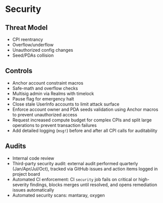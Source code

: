 # Security

## Threat Model
- CPI reentrancy
- Overflow/underflow
- Unauthorized config changes
- Seed/PDAs collision

## Controls
- Anchor account constraint macros
- Safe-math and overflow checks
- Multisig admin via Realms with timelock
- Pause flag for emergency halt
- Close stale UserInfo accounts to limit attack surface
- Enforce account owner and PDA seeds validation using Anchor macros to prevent unauthorized access
- Request increased compute budget for complex CPIs and split large operations to prevent transaction failures
- Add detailed logging (`msg!`) before and after all CPI calls for auditability

## Audits
- Internal code review
- Third-party security audit: external audit performed quarterly (Jan/Apr/Jul/Oct), tracked via GitHub issues and action items logged in project board
- Automated CI enforcement: CI `security` job fails on critical or high-severity findings, blocks merges until resolved, and opens remediation issues automatically
- Automated security scans: mantaray, oxygen